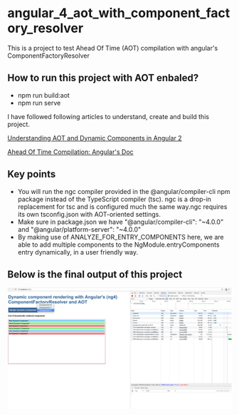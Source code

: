 # angular_4_aot_with_component_factory_resolver
This is a project to test Ahead Of Time (AOT) compilation with angular's ComponentFactoryResolver

## How to run this project with AOT enbaled?
- npm run build:aot
- npm run serve

I have followed following articles to understand, create and build this project.


[Understanding AOT and Dynamic Components in Angular 2](https://www.ag-grid.com/ag-grid-angular-aot-dynamic-components/)

[Ahead Of Time Compilation: Angular's Doc](https://angular.io/guide/aot-compiler)

## Key points
- You will run the ngc compiler provided in the @angular/compiler-cli npm package instead of the TypeScript compiler (tsc).
 ngc is a drop-in replacement for tsc and is configured much the same way.ngc requires its own tsconfig.json with AOT-oriented settings.
 - Make sure in package.json we have "@angular/compiler-cli": "~4.0.0" and "@angular/platform-server": "~4.0.0" 
- By making use of ANALYZE_FOR_ENTRY_COMPONENTS here, we are able to add multiple components to the NgModule.entryComponents entry dynamically, in a user friendly way.

## Below is the final output of this project
![(AOT) compilation with angular's ComponentFactoryResolver](final_output/angular_4_aot_with_component_factory_resolver.png)
